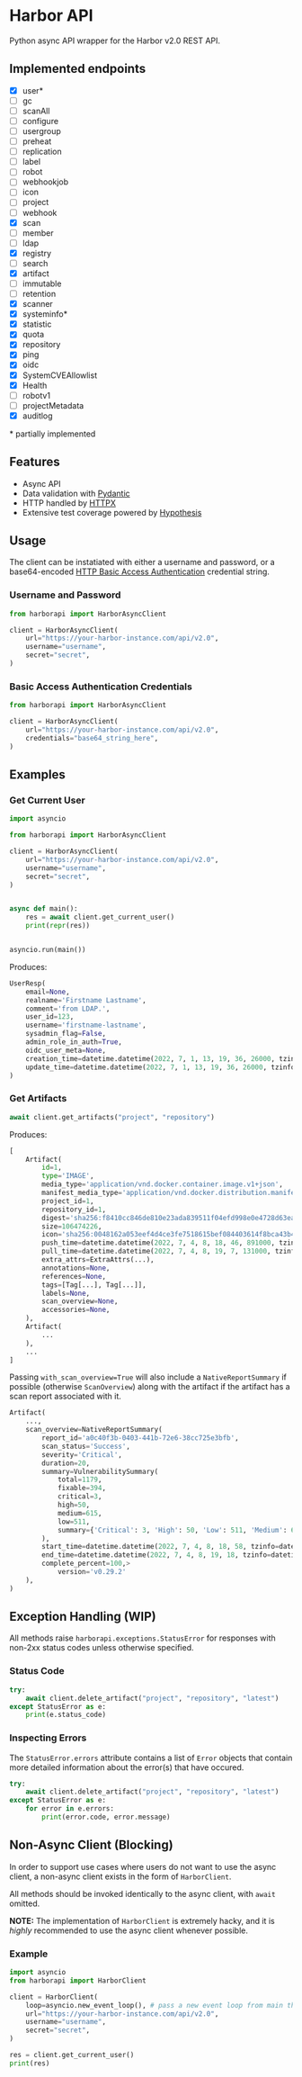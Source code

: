 # Harbor API

Python async API wrapper for the Harbor v2.0 REST API.

## Implemented endpoints

- [x] user*
- [ ] gc
- [ ] scanAll
- [ ] configure
- [ ] usergroup
- [ ] preheat
- [ ] replication
- [ ] label
- [ ] robot
- [ ] webhookjob
- [ ] icon
- [ ] project
- [ ] webhook
- [x] scan
- [ ] member
- [ ] ldap
- [x] registry
- [ ] search
- [x] artifact
- [ ] immutable
- [ ] retention
- [x] scanner
- [x] systeminfo*
- [x] statistic
- [x] quota
- [x] repository
- [x] ping
- [x] oidc
- [x] SystemCVEAllowlist
- [x] Health
- [ ] robotv1
- [ ] projectMetadata
- [x] auditlog

\* partially implemented

## Features

- Async API
- Data validation with [Pydantic](https://pydantic-docs.helpmanual.io/)
- HTTP handled by [HTTPX](https://www.python-httpx.org/)
- Extensive test coverage powered by [Hypothesis](https://hypothesis.works/)


## Usage

The client can be instatiated with either a username and password, or a base64-encoded [HTTP Basic Access Authentication](https://en.wikipedia.org/wiki/Basic_access_authentication) credential string.

### Username and Password

```py
from harborapi import HarborAsyncClient

client = HarborAsyncClient(
    url="https://your-harbor-instance.com/api/v2.0",
    username="username",
    secret="secret",
)
```

### Basic Access Authentication Credentials

```py
from harborapi import HarborAsyncClient

client = HarborAsyncClient(
    url="https://your-harbor-instance.com/api/v2.0",
    credentials="base64_string_here",
)
```



## Examples

### Get Current User

```py
import asyncio

from harborapi import HarborAsyncClient

client = HarborAsyncClient(
    url="https://your-harbor-instance.com/api/v2.0",
    username="username",
    secret="secret",
)


async def main():
    res = await client.get_current_user()
    print(repr(res))


asyncio.run(main())
```

Produces:

```py
UserResp(
    email=None,
    realname='Firstname Lastname',
    comment='from LDAP.',
    user_id=123,
    username='firstname-lastname',
    sysadmin_flag=False,
    admin_role_in_auth=True,
    oidc_user_meta=None,
    creation_time=datetime.datetime(2022, 7, 1, 13, 19, 36, 26000, tzinfo=datetime.timezone.utc),
    update_time=datetime.datetime(2022, 7, 1, 13, 19, 36, 26000, tzinfo=datetime.timezone.utc)
)
```

### Get Artifacts

```py
await client.get_artifacts("project", "repository")
```

Produces:

```py
[
    Artifact(
        id=1,
        type='IMAGE',
        media_type='application/vnd.docker.container.image.v1+json',
        manifest_media_type='application/vnd.docker.distribution.manifest.v2+json',
        project_id=1,
        repository_id=1,
        digest='sha256:f8410cc846de810e23ada839511f04efd998e0e4728d63ea997001f4ead0acac',
        size=106474226,
        icon='sha256:0048162a053eef4d4ce3fe7518615bef084403614f8bca43b40ae2e762e11e06',
        push_time=datetime.datetime(2022, 7, 4, 8, 18, 46, 891000, tzinfo=datetime.timezone.utc),
        pull_time=datetime.datetime(2022, 7, 4, 8, 19, 7, 131000, tzinfo=datetime.timezone.utc),
        extra_attrs=ExtraAttrs(...),
        annotations=None,
        references=None,
        tags=[Tag[...], Tag[...]],
        labels=None,
        scan_overview=None,
        accessories=None,
    ),
    Artifact(
        ...
    ),
    ...
]
```

Passing `with_scan_overview=True` will also include a `NativeReportSummary` if possible (otherwise `ScanOverview`) along with the artifact if the artifact has a scan report associated with it.

```py
Artifact(
    ...,
    scan_overview=NativeReportSummary(
        report_id='a0c40f3b-0403-441b-72e6-38cc725e3bfb',
        scan_status='Success',
        severity='Critical',
        duration=20,
        summary=VulnerabilitySummary(
            total=1179,
            fixable=394,
            critical=3,
            high=50,
            medium=615,
            low=511,
            summary={'Critical': 3, 'High': 50, 'Low': 511, 'Medium': 615},
        ),
        start_time=datetime.datetime(2022, 7, 4, 8, 18, 58, tzinfo=datetime.timezone.utc),
        end_time=datetime.datetime(2022, 7, 4, 8, 19, 18, tzinfo=datetime.timezone.utc),
        complete_percent=100,>
            version='v0.29.2'
    ),
)
```

## Exception Handling (WIP)

All methods raise `harborapi.exceptions.StatusError` for responses with non-2xx status codes unless otherwise specified.

### Status Code

```py
try:
    await client.delete_artifact("project", "repository", "latest")
except StatusError as e:
    print(e.status_code)
```

### Inspecting Errors

The `StatusError.errors` attribute contains a list of `Error` objects that contain
more detailed information about the error(s) that have occured.

```py
try:
    await client.delete_artifact("project", "repository", "latest")
except StatusError as e:
    for error in e.errors:
        print(error.code, error.message)
```

## Non-Async Client (Blocking)

In order to support use cases where users do not want to use the async client, a non-async client exists in the form of `HarborClient`.

All methods should be invoked identically to the async client, with `await` omitted.

**NOTE:** The implementation of `HarborClient` is extremely hacky, and it is _highly_ recommended to use the async client whenever possible.

### Example

```py
import asyncio
from harborapi import HarborClient

client = HarborClient(
    loop=asyncio.new_event_loop(), # pass a new event loop from main thread
    url="https://your-harbor-instance.com/api/v2.0",
    username="username",
    secret="secret",
)

res = client.get_current_user()
print(res)
```
